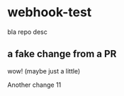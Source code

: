 # webhook-test
bla repo desc

## a fake change from a PR
wow! (maybe just a little)

Another change 11

